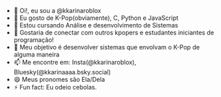 - 👋 Oi!, eu sou a @kkarinaroblox
- 👀 Eu gosto de K-Pop(obviamente), C, Python e JavaScript
- 🌱 Estou cursando Análise e desenvolvimento de Sistemas
- 💞️ Gostaria de conectar com outros kpopers e estudantes iniciantes de programação!
- 🎯 Meu objetivo é desenvolver sistemas que envolvam o K-Pop de alguma maneira
- 📫 Me encontre em: Insta(@kkarinaroblox), Bluesky(@kkarinaaaa.bsky.social)
- 😄 Meus pronomes são Ela/Dela
- ⚡ Fun fact: Eu odeio cebolas.

<!---
kkarinaroblox/kkarinaroblox is a ✨ special ✨ repository because its `README.md` (this file) appears on your GitHub profile.
You can click the Preview link to take a look at your changes.
--->

